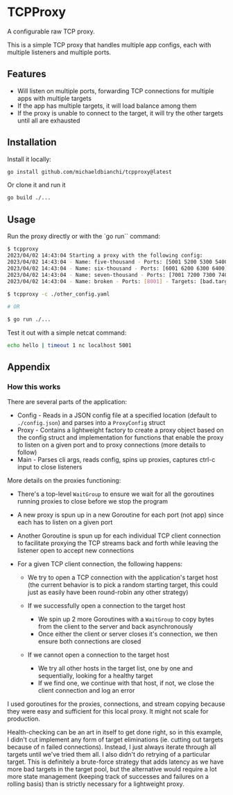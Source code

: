 # TCPProxy

A configurable raw TCP proxy.

This is a simple TCP proxy that handles multiple app configs, each with multiple listeners and multiple ports.

## Features
* Will listen on multiple ports, forwarding TCP connections for multiple apps with multiple targets
* If the app has multiple targets, it will load balance among them
* If the proxy is unable to connect to the target, it will try the other targets until all are exhausted

## Installation

Install it locally:

``` sh
go install github.com/michaeldbianchi/tcpproxy@latest
```

Or clone it and run it

``` sh
go build ./...
```

## Usage

Run the proxy directly or with the `go run`` command:

``` sh
$ tcpproxy
2023/04/02 14:43:04 Starting a proxy with the following config:
2023/04/02 14:43:04 - Name: five-thousand - Ports: [5001 5200 5300 5400] - Targets: [tcp-echo.fly.dev:5001 tcp-echo.fly.dev:5002]
2023/04/02 14:43:04 - Name: six-thousand - Ports: [6001 6200 6300 6400] - Targets: [tcp-echo.fly.dev:6001 tcp-echo.fly.dev:6002 bad.target.for.testing:6003]
2023/04/02 14:43:04 - Name: seven-thousand - Ports: [7001 7200 7300 7400] - Targets: [tcp-echo.fly.dev:7001 tcp-echo.fly.dev:7002]
2023/04/02 14:43:04 - Name: broken - Ports: [8001] - Targets: [bad.target.for.testing:6003 bad.target.for.testing:6003 bad.target.for.testing:6003 bad.target.for.testing:6003]
 
$ tcpproxy -c ./other_config.yaml

# OR

$ go run ./...
```


Test it out with a simple netcat command:

``` sh
echo hello | timeout 1 nc localhost 5001
```


## Appendix

### How this works

There are several parts of the application:

- Config - Reads in a JSON config file at a specified location (default to `./config.json`) and parses into a `ProxyConfig` struct
- Proxy - Contains a lightweight factory to create a proxy object based on the config struct and implementation for functions that enable the proxy to listen on a given port and to proxy connections (more details to follow)
- Main - Parses cli args, reads config, spins up proxies, captures ctrl-c input to close listeners

More details on the proxies functioning:

- There's a top-level `WaitGroup` to ensure we wait for all the goroutines running proxies to close before we stop the program

- A new proxy is spun up in a new Goroutine for each port (not app) since each has to listen on a given port

- Another Goroutine is spun up for each individual TCP client connection to facilitate proxying the TCP streams back and forth while leaving the listener open to accept new connections

- For a given TCP client connection, the following happens:

  - We try to open a TCP connection with the application's target host (the current behavior is to pick a random starting target, this could just as easily have been round-robin any other strategy)

  - If we successfully open a connection to the target host

    - We spin up 2 more Goroutines with a `WaitGroup` to copy bytes from the client to the server and back asynchronously
    - Once either the client or server closes it's connection, we then ensure both connections are closed
  - If we cannot open a connection to the target host
    - We try all other hosts in the target list, one by one and sequentially, looking for a healthy target
    - If we find one, we continue with that host, if not, we close the client connection and log an error


I used goroutines for the proxies, connections, and stream copying because they were easy and sufficient for this local proxy. It might not scale for production.

Health-checking can be an art in itself to get done right, so in this example, I didn't cut implement any form of target eliminations (ie. cutting out targets because of n failed connections). Instead, I just always iterate through all targets until we've tried them all. I also didn't do retrying of a particular target. This is definitely a brute-force strategy that adds latency as we have more bad targets in the target pool, but the alternative would require a lot more state management (keeping track of successes and failures on a rolling basis) than is strictly necessary for a lightweight proxy.
